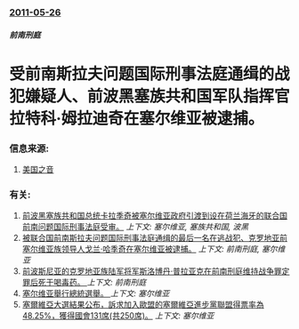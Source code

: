 ### [2011-05-26](/news/2011/05/26/index.md)

##### 前南刑庭
# 受前南斯拉夫问题国际刑事法庭通缉的战犯嫌疑人、前波黑塞族共和国军队指挥官拉特科·姆拉迪奇在塞尔维亚被逮捕。




### 信息来源:

1. [美国之音](http://www.voanews.com/chinese/news/international/20110526-Serbia-War-Crimes-122651719.html)

### 有关:

1. [前波黑塞族共和国总统卡拉季奇被塞尔维亚政府引渡到设在荷兰海牙的联合国前南问题国际刑事法庭受审。](/news/2008/07/30/前波黑塞族共和国总统卡拉季奇被塞尔维亚政府引渡到设在荷兰海牙的联合国前南问题国际刑事法庭受审.md) _上下文: 塞尔维亚, 塞族共和国, 波黑_
2. [被联合国前南斯拉夫问题国际刑事法庭通缉的最后一名在逃战犯、克罗地亚前塞尔维亚族领导人戈兰·哈季奇在塞尔维亚被逮捕。](/news/2011/07/20/被联合国前南斯拉夫问题国际刑事法庭通缉的最后一名在逃战犯-克罗地亚前塞尔维亚族领导人戈兰-哈季奇在塞尔维亚被逮捕.md) _上下文: 前南刑庭, 塞尔维亚_
3. [前波斯尼亚的克罗地亚族陆军将军斯洛博丹·普拉亚克在前南刑庭维持战争罪定罪后死于喝毒药。 ](/news/2017/11/29/前波斯尼亚的克罗地亚族陆军将军斯洛博丹-普拉亚克在前南刑庭维持战争罪定罪后死于喝毒药.md) _上下文: 前南刑庭_
4. [塞尔维亚舉行總統選舉。 ](/news/2017/04/2/塞尔维亚舉行總統選舉.md) _上下文: 塞尔维亚_
5. [ 塞爾維亞大選結果公布，訴求加入歐盟的塞爾維亞進步黨聯盟得票率為48.25%，獲得國會131席(共250席)。](/news/2016/05/6/塞爾維亞大選結果公布-訴求加入歐盟的塞爾維亞進步黨聯盟得票率為4825-獲得國會131席-共250席.md) _上下文: 塞尔维亚_
